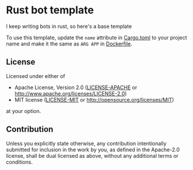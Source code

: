 # Rust bot template
I keep writing bots in rust, so here's a base template

To use this template, update the `name` attribute in [Cargo.toml](Cargo.toml) to your project name and make it the same as `ARG APP` in [Dockerfile](Dockerfile).
## License

Licensed under either of

 * Apache License, Version 2.0
   ([LICENSE-APACHE](LICENSE-APACHE) or http://www.apache.org/licenses/LICENSE-2.0)
 * MIT license
   ([LICENSE-MIT](LICENSE-MIT) or http://opensource.org/licenses/MIT)

at your option.

## Contribution

Unless you explicitly state otherwise, any contribution intentionally submitted
for inclusion in the work by you, as defined in the Apache-2.0 license, shall be
dual licensed as above, without any additional terms or conditions.